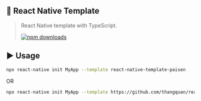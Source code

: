 ## :space_invader: React Native Template

> React Native template with TypeScript.
>
> [![npm downloads](https://img.shields.io/npm/dm/react-native-template-paisen)](https://www.npmjs.com/package/react-native-template-paisen)

## :arrow_forward: Usage

```sh
npx react-native init MyApp --template react-native-template-paisen
```

OR

```sh
npx react-native init MyApp --template https://github.com/thangquan/react-native-paisen.git
```
